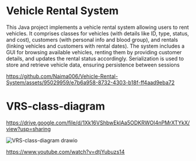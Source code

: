 # Vehicle Rental System


This Java project implements a vehicle rental system allowing users to rent vehicles. It
comprises classes for vehicles (with details like ID, type, status, and cost), customers
(with personal info and blood group), and rentals (linking vehicles and customers with
rental dates). The system includes a GUI for browsing available vehicles, renting them
by providing customer details, and updates the rental status accordingly. Serialization is
used to store and retrieve vehicle data, ensuring persistence between sessions


https://github.com/Naima006/Vehicle-Rental-System/assets/95029959/e7b6a958-8732-4303-b18f-ff4aad9eba72

# VRS-class-diagram

https://drive.google.com/file/d/1Xk16VShbwEklAa5ODKRWOl4nPMrXTYkX/view?usp=sharing

![VRS-class-diagram drawio](https://github.com/Naima006/Vehicle-Rental-System/assets/95029959/749d215e-0f59-45f6-8de5-951626a1ae22)


https://www.youtube.com/watch?v=dtjYubuzs14

